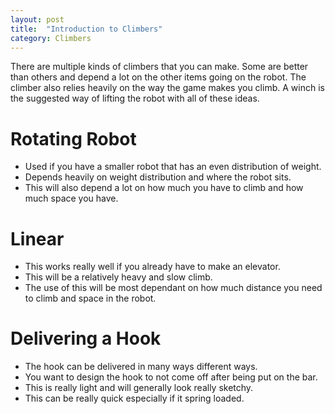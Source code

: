 ```yaml
---
layout: post
title:  "Introduction to Climbers"
category: Climbers
---
```

There are multiple kinds of climbers that you can make. Some are better than others and depend a lot on the other items going on the robot. The climber also relies heavily on the way the game makes you climb. A winch is the suggested way of lifting the robot with all of these ideas.  

# Rotating Robot
* Used if you have a smaller robot that has an even distribution of weight. 
* Depends heavily on weight distribution and where the robot sits.
* This will also depend a lot on how much you have to climb and how much space you have. 

# Linear
* This works really well if you already have to make an elevator. 
* This will be a relatively heavy and slow climb.
* The use of this will be most dependant on how much distance you need to climb and space in the robot. 

# Delivering a Hook
* The hook can be delivered in many ways different ways. 
* You want to design the hook to not come off after being put on the bar.
* This is really light and will generally look really sketchy.
* This can be really quick especially if it spring loaded.
